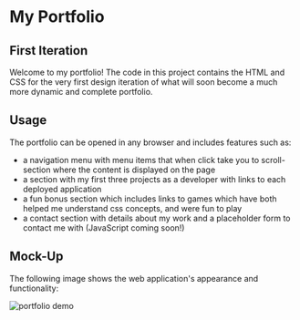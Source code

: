 # My Portfolio 

## First Iteration

Welcome to my portfolio! The code in this project contains the HTML and CSS for the very first design iteration of what will soon become a much more dynamic and complete portfolio.

## Usage 

The portfolio can be opened in any browser and includes features such as:
- a navigation menu with menu items that when click take you to scroll-section where the content is displayed on the page
- a section with my first three projects as a developer with links to each deployed application
- a fun bonus section which includes links to games which have both helped me understand css concepts, and were fun to play
- a contact section with details about my work and a placeholder form to contact me with (JavaScript coming soon!)


## Mock-Up

The following image shows the web application's appearance and functionality:

![portfolio demo](./Assets/02-advanced-css-homework-demo.gif)
